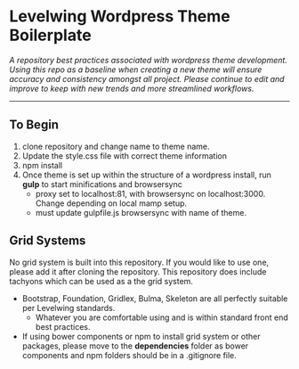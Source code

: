 # Levelwing Wordpress Theme Boilerplate
*A repository best practices associated with wordpress theme development. Using this repo as a baseline when creating a new theme will ensure accuracy and consistency amongst all project. Please continue to edit and improve to keep with new trends and more streamlined workflows.*

---
## To Begin
1. clone repository and change name to theme name.
2. Update the style.css file with correct theme information
3. npm install
4. Once theme is set up within the structure of a wordpress install, run **gulp** to start minifications and browsersync
    * proxy set to localhost:81, with browsersync on localhost:3000. Change depending on local mamp setup.
    * must update gulpfile.js browsersync with name of theme.

## Grid Systems
No grid system is built into this repository. If you would like to use one, please add it after cloning the repository. This repository does include tachyons which can be used as a the grid system.

* Bootstrap, Foundation, Gridlex, Bulma, Skeleton are all perfectly suitable per Levelwing standards. 
    * Whatever you are comfortable using and is within standard front end best practices.
* If using bower components or npm to install grid system or other packages, please move to the **dependencies** folder as bower components and npm folders should be in a .gitignore file.